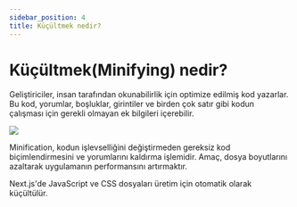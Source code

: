 ```yaml
---
sidebar_position: 4
title: Küçültmek nedir?
---
```


# Küçültmek(Minifying) nedir?

Geliştiriciler, insan tarafından okunabilirlik için optimize edilmiş kod yazarlar. Bu kod, yorumlar, boşluklar, girintiler ve birden çok satır gibi kodun çalışması için gerekli olmayan ek bilgileri içerebilir.

<img src="https://nextjs.org/static/images/learn/foundations/minifying.png"/>

Minification, kodun işlevselliğini değiştirmeden gereksiz kod biçimlendirmesini ve yorumlarını kaldırma işlemidir. Amaç, dosya boyutlarını azaltarak uygulamanın performansını artırmaktır.

Next.js'de JavaScript ve CSS dosyaları üretim için otomatik olarak küçültülür.

